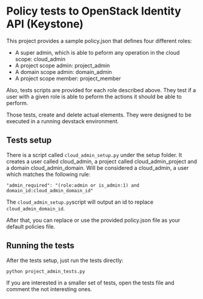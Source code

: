 Policy tests to OpenStack Identity API (Keystone)
=================================================

This project provides a sample policy.json that defines four
different roles:

- A super admin, which is able to peform any operation in the cloud scope: cloud_admin
- A project scope admin: project_admin
- A domain scope admin: domain_admin
- A project scope member: project_member

Also, tests scripts are provided for each role described above. They test 
if a user with a given role is able to peform the actions it should be
able to perform.

Those tests, create and delete actual elements. They were designed to be executed
in a running devstack environment.

Tests setup
-------------

There is a script called ``cloud_admin_setup.py`` under the setup folder.
It creates a user called cloud_admin, a project called cloud_admin_project
and a domain cloud_admin_domain. Will be considered a cloud_admin, a user
which matches the following rule:

    "admin_required": "(role:admin or is_admin:1) and domain_id:cloud_admin_domain_id"

The ``cloud_admin_setup.py``script will output an id to replace ``cloud_admin_domain_id``.

After that, you can replace or use the provided policy.json file as your
default policies file.

Running the tests
-----------------

After the tests setup, just run the tests directly:

    python project_admin_tests.py

If you are interested in a smaller set of tests, open the tests file and comment
the not interesting ones.
